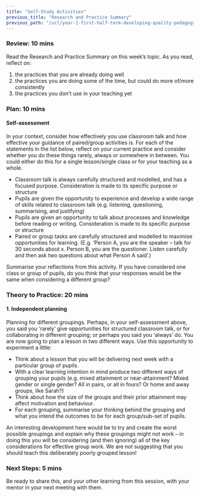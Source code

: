 ```yaml
---
title: "Self-Study Activities"
previous_title: "Research and Practice Summary"
previous_path: "/ucl/year-1-first-half-term-developing-quality-pedagogy-part-1/spring-week-5-ect-research-and-practice-summary"
---
```



### Review: 10 mins

Read the Research and Practice Summary on this week’s topic. As you read, reflect on:

1. the practices that you are already doing well
2. the practices you are doing some of the time, but could do more of/more consistently
3. the practices you don’t use in your teaching yet

### Plan: 10 mins

#### Self-assessment

In your context, consider how effectively you use classroom talk and how effective your guidance of paired/group activities is. For each of the statements in the list below, reflect on your current practice and consider whether you do these things rarely, always or somewhere in between. You could either do this for a single lesson/single class or for your teaching as a whole.

- Classroom talk is always carefully structured and modelled, and has a focused purpose. Consideration is made to its specific purpose or structure
- Pupils are given the opportunity to experience and develop a wide range of skills related to classroom talk (e.g. listening, questioning, summarising, and justifying)
- Pupils are given an opportunity to talk about processes and knowledge before reading or writing. Consideration is made to its specific purpose or structure
- Paired or group tasks are carefully structured and modelled to maximise opportunities for learning. (E.g. ‘Person A, you are the speaker – talk for 30 seconds about x. Person B, you are the questioner. Listen carefully and then ask two questions about what Person A said’.)

Summarise your reflections from this activity. If you have considered one class or group of pupils, do you think that your responses would be the same when considering a different group?

### Theory to Practice: 20 mins

#### 1. Independent planning

Planning for different groupings. Perhaps, in your self-assessment above, you said you ‘rarely’ give opportunities for structured classroom talk, or for collaborating in different grouping; or perhaps you said you ‘always’ do. You are now going to plan a lesson in two different ways. Use this opportunity to experiment a little:

- Think about a lesson that you will be delivering next week with a particular group of pupils.
- With a clear learning intention in mind produce two different ways of grouping your pupils (e.g. mixed attainment or near-attainment? Mixed gender or single gender? All in pairs, or all in fours? Or home and away groups, like Sarah?)
- Think about how the size of the groups and their prior attainment may affect motivation and behaviour.
- For each grouping, summarise your thinking behind the grouping and what you intend the outcomes to be for each group/sub-set of pupils.

An interesting development here would be to try and create the worst possible groupings and explain why these groupings might not work – in doing this you will be considering (and then ignoring) all of the key considerations for effective group work. We are not suggesting that you should teach this deliberately poorly grouped lesson!

### Next Steps: 5 mins

Be ready to share this, and your other learning from this session, with your mentor in your next meeting with them.

